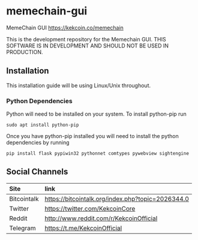 # memechain-gui
MemeChain GUI https://kekcoin.co/memechain

This is the development repository for the Memechain GUI. THIS SOFTWARE IS IN DEVELOPMENT AND SHOULD NOT BE USED IN PRODUCTION.

## Installation

This installation guide will be using Linux/Unix throughout.

### Python Dependencies

Python will need to be installed on your system. To install python-pip run

```
sudo apt install python-pip
```

Once you have python-pip installed you will need to install the python dependencies by running

```
pip install flask pypiwin32 pythonnet comtypes pywebview sightengine
```

## Social Channels

| Site | link |
|:-----------|:-----------|
| Bitcointalk | https://bitcointalk.org/index.php?topic=2026344.0 |
| Twitter | https://twitter.com/KekcoinCore |
| Reddit | http://www.reddit.com/r/KekcoinOfficial |
| Telegram | https://t.me/KekcoinOfficial |
